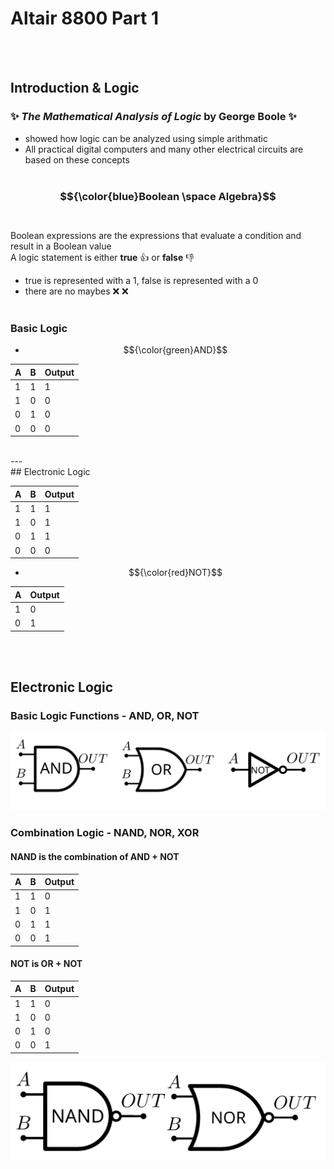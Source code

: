 # Altair 8800 Part 1

<br>
<br>

## Introduction & Logic
### :sparkles: *The Mathematical Analysis of Logic* by George Boole :sparkles:<br>
- showed how logic can be analyzed using simple arithmatic<br>
- All practical digital computers and many other electrical circuits are based on these concepts
<br><br>

### $${\color{blue}Boolean \space Algebra}$$<br>
Boolean expressions are the expressions that evaluate a condition and result in a Boolean value<br>
A logic statement is either **true** :thumbsup: or **false** :thumbsdown: <br>
- true is represented with a 1, false is represented with a 0
- there are no maybes :x: :x:
<br><br>

### Basic Logic
- $${\color{green}AND}$$

|  A  |  B  |  Output  |
|-----|-----|----------|
|  1  |  1  |    1     |
|  1  |  0  |    0     |
|  0  |  1  |    0     |
|  0  |  0  |    0     |
<br>
---
<br>
## Electronic Logic


|  A  |  B  |  Output  |
|-----|-----|----------|
|  1  |  1  |    1     |
|  1  |  0  |    1     |                 
|  0  |  1  |    1     |
|  0  |  0  |    0     |

- $${\color{red}NOT}$$  

|  A  |  Output  |
|-----|----------|
|  1  |    0     |
|  0  |    1     |                 

<br>
<br>

## Electronic Logic

### Basic Logic Functions - AND, OR, NOT
![LogicCircuit](images/LogicCircuitDiagram.png)

### Combination Logic - NAND, NOR, XOR
#### NAND is the combination of AND + NOT
|  A  |  B  |  Output  |
|-----|-----|----------|
|  1  |  1  |    0     |
|  1  |  0  |    1     |
|  0  |  1  |    1     |
|  0  |  0  |    1     |

#### NOT is OR + NOT
|  A  |  B  |  Output  |
|-----|-----|----------|
|  1  |  1  |    0     |
|  1  |  0  |    0     |
|  0  |  1  |    0     |
|  0  |  0  |    1     |

![CombinationLogicCircuit](images/CombinationLogicDiagram.png)



